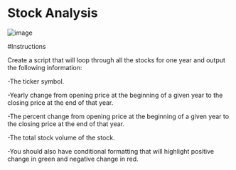 # Stock Analysis
![image](https://user-images.githubusercontent.com/71952428/118861131-2b93f500-b8aa-11eb-8ccd-60f821eade61.png)

#Instructions

Create a script that will loop through all the stocks for one year and output the following information:

-The ticker symbol.

-Yearly change from opening price at the beginning of a given year to the closing price at the end of that year.

-The percent change from opening price at the beginning of a given year to the closing price at the end of that year.

-The total stock volume of the stock.

-You should also have conditional formatting that will highlight positive change in green and negative change in red.




